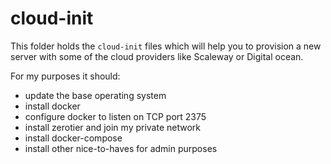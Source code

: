 # cloud-init

This folder holds the `cloud-init` files which will help
you to provision a new server with some of the cloud providers like
Scaleway or Digital ocean.

For my purposes it should:

  * update the base operating system
  * install docker
  * configure docker to listen on TCP port 2375
  * install zerotier and join my private network
  * install docker-compose
  * install other nice-to-haves for admin purposes
  
